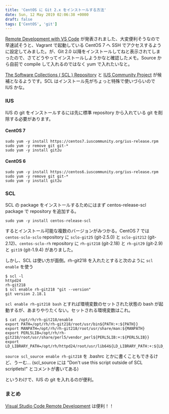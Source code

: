 ```yaml
---
title: 'CentOS に Git 2.x をインストールする方法'
date: Sun, 12 May 2019 02:06:38 +0000
draft: false
tags: ['CentOS', 'git']
---
```


[Remote Development with VS Code](https://code.visualstudio.com/blogs/2019/05/02/remote-development) が発表されました、大変便利そうなので早速試そうと、Vagrant で起動している CentOS 7 へ SSH でアクセスするように設定してみました。が、Git 2.0 以降をインストールしてねと表示されてしまったので、さてどうやってインストールしようかなと確認したメモ。Source から自前で compile して入れるのではなく yum で入れたいなと。

[The Software Collections ( SCL ) Repository](https://wiki.centos.org/AdditionalResources/Repositories/SCL) と [IUS Community Project](https://ius.io/) が候補となるようです。SCL はインストール先がちょっと特殊で使いづらいので IUS かな。

### IUS

IUS の git をインストールするには先に標準 repository から入れている git を削除する必要があります。

#### CentOS 7

```
sudo yum -y install https://centos7.iuscommunity.org/ius-release.rpm
sudo yum -y remove git git-*
sudo yum -y install git2u
```

#### CentOS 6

```
sudo yum -y install https://centos6.iuscommunity.org/ius-release.rpm
sudo yum -y remove git git-*
sudo yum -y install git2u
```

### SCL

SCL の package をインストールするためにはまず centos-release-scl package で repository を追加する。

```
sudo yum -y install centos-release-scl
```

するとインストール可能な複数のバージョンがみつかる。CentOS 7 では `centos-sclo-sclo` repository に `sclo-git25` (git-2.5.0) と `sclo-git212` (git-2.12)、`centos-sclo-rh` repository に `rh-git218` (git-2.18) と `rh-git29` (git-2.9) と `git19` (git-1.9.4) がありました。

しかし、SCL は使い方が面倒。rh-git218 を入れたとすると次のように `scl enable` を使う

```
$ scl -l
httpd24
rh-git218
$ scl enable rh-git218 "git --version"
git version 2.18.1
```

`scl enable rh-git218 bash` とすれば環境変数のセットされた状態の bash が起動するが、あまりやりたくない。セットされる環境変数はこれ。

```
$ cat /opt/rh/rh-git218/enable
export PATH=/opt/rh/rh-git218/root/usr/bin${PATH:+:${PATH}}
export MANPATH=/opt/rh/rh-git218/root/usr/share/man:${MANPATH}
export PERL5LIB=/opt/rh/rh-git218/root/usr/share/perl5/vendor_perl${PERL5LIB:+:${PERL5LIB}}
export LD_LIBRARY_PATH=/opt/rh/httpd24/root/usr/lib64${LD_LIBRARY_PATH:+:${LD_LIBRARY_PATH}}
```

`source scl_source enable rh-git218` を .bashrc とかに書くこともできるけど、うーむ... (scl\_source には "Don't use this script outside of SCL scriptlets!" とコメントが書いてある)

というわけで、IUS の git を入れるのが便利。

### まとめ

[Visual Studio Code Remote Development](https://code.visualstudio.com/docs/remote/remote-overview) は便利！！
